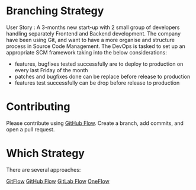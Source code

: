 # Branching Strategy

User Story : A 3-months new start-up with 2 small group of developers handling separately Frontend and Backend development.
The company have been using Git, and want to have a more organise and structure process in Source Code Management.
The DevOps is tasked to set up an appropriate SCM framework taking into the below considerations:

 - features, bugfixes tested successfully are to deploy to production on every last Friday of the month
 - patches and bugfixes done can be replace before release to production
 - features test successfully can be drop before release to production 
 <p>
 
 # Contributing
 Please contribute using [GitHub Flow](https://docs.github.com/en/get-started/quickstart/github-flow). Create a branch, add commits, and open a pull request.
 
 <p>
 
 # Which Strategy
    
There are several approaches:

[GitFlow](https://nvie.com/posts/a-successful-git-branching-model/)
[GitHub Flow](http://scottchacon.com/2011/08/31/github-flow.html)
[GitLab Flow](https://about.gitlab.com/topics/version-control/what-is-gitlab-flow/)
[OneFlow](https://www.endoflineblog.com/oneflow-a-git-branching-model-and-workflow)
  
  
